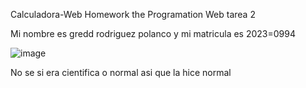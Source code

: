 Calculadora-Web
Homework the Programation Web tarea 2

Mi nombre es gredd rodriguez polanco y mi matricula es 2023=0994

![image](https://github.com/user-attachments/assets/f212115b-a80e-4d44-b52e-c594910b0b7e)

No se si era cientifica o normal asi que la hice normal 
